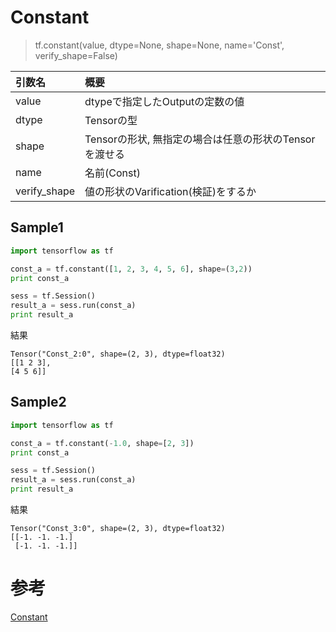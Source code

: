 
# Constant

> tf.constant(value, dtype=None, shape=None, name='Const', verify_shape=False)


|引数名|概要|
|:--|:--|
| value | dtypeで指定したOutputの定数の値 |
| dtype | Tensorの型 |
| shape | Tensorの形状, 無指定の場合は任意の形状のTensorを渡せる |
| name | 名前(Const) |
| verify_shape | 値の形状のVarification(検証)をするか |

## Sample1

```python
import tensorflow as tf

const_a = tf.constant([1, 2, 3, 4, 5, 6], shape=(3,2))
print const_a

sess = tf.Session()
result_a = sess.run(const_a)
print result_a

```

結果
```shell
Tensor("Const_2:0", shape=(2, 3), dtype=float32)
[[1 2 3],
[4 5 6]]
```

## Sample2

```python
import tensorflow as tf

const_a = tf.constant(-1.0, shape=[2, 3])
print const_a

sess = tf.Session()
result_a = sess.run(const_a)
print result_a

```

結果
```shell
Tensor("Const_3:0", shape=(2, 3), dtype=float32)
[[-1. -1. -1.]
 [-1. -1. -1.]]
```



# 参考

[Constant](https://www.tensorflow.org/api_docs/python/constant_op/constant_value_tensors#constant)

